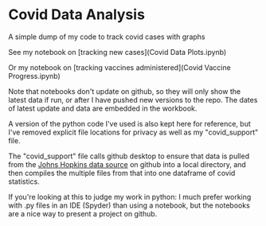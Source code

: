 # Covid Data Analysis
 

A simple dump of my code to track covid cases with graphs

See my notebook on [tracking new cases](Covid Data Plots.ipynb)

Or my notebook on [tracking vaccines administered](Covid Vaccine Progress.ipynb)

Note that notebooks don't update on github, so they will only show the latest data if run, or after I have pushed new versions to the repo. The dates of latest update and data are embedded in the workbook.

A version of the python code I've used is also kept here for reference, but I've removed explicit file locations for privacy as well as my "covid_support" file.

The "covid_support" file calls github desktop to ensure that data is pulled from the [Johns Hopkins data source](https://github.com/CSSEGISandData/COVID-19/) on github into a local directory, and then compiles the multiple files from that into one dataframe of covid statistics.

If you're looking at this to judge my work in python: I much prefer working with .py files in an IDE (Spyder) than using a notebook, but the notebooks are a nice way to present a project on github.